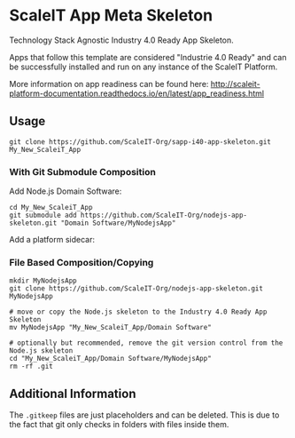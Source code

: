 # ScaleIT App Meta Skeleton 

Technology Stack Agnostic Industry 4.0 Ready App Skeleton.

Apps that follow this template are considered "Industrie 4.0 Ready" and can be successfully installed and run on any instance of the ScaleIT Platform.

More information on app readiness can be found here:
http://scaleit-platform-documentation.readthedocs.io/en/latest/app_readiness.html

## Usage

    git clone https://github.com/ScaleIT-Org/sapp-i40-app-skeleton.git My_New_ScaleiT_App
    
### With Git Submodule Composition

Add Node.js Domain Software:
    
    cd My_New_ScaleiT_App
    git submodule add https://github.com/ScaleIT-Org/nodejs-app-skeleton.git "Domain Software/MyNodejsApp"

Add a platform sidecar:

### File Based Composition/Copying

    mkdir MyNodejsApp
    git clone https://github.com/ScaleIT-Org/nodejs-app-skeleton.git MyNodejsApp
    
    # move or copy the Node.js skeleton to the Industry 4.0 Ready App Skeleton
    mv MyNodejsApp "My_New_ScaleiT_App/Domain Software"

    # optionally but recommended, remove the git version control from the Node.js skeleton
    cd "My_New_ScaleiT_App/Domain Software/MyNodejsApp"
    rm -rf .git

## Additional Information 

The `.gitkeep` files are just placeholders and can be deleted. This is due to the fact that git only checks in folders with files inside them.